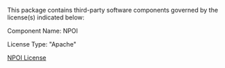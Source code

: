 This package contains third-party software components governed by the license(s) indicated below:

Component Name: NPOI

License Type: "Apache"

[NPOI License](https://www.nuget.org/packages/NPOI/2.1.3.1)